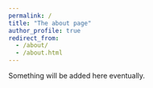 ```yaml
---
permalink: /
title: "The about page"
author_profile: true
redirect_from: 
  - /about/
  - /about.html
---
```


Something will be added here eventually.
